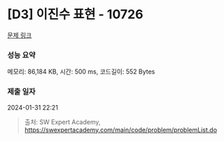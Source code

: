 # [D3] 이진수 표현 - 10726 

[문제 링크](https://swexpertacademy.com/main/code/problem/problemDetail.do?contestProbId=AXRSXf_a9qsDFAXS) 

### 성능 요약

메모리: 86,184 KB, 시간: 500 ms, 코드길이: 552 Bytes

### 제출 일자

2024-01-31 22:21



> 출처: SW Expert Academy, https://swexpertacademy.com/main/code/problem/problemList.do